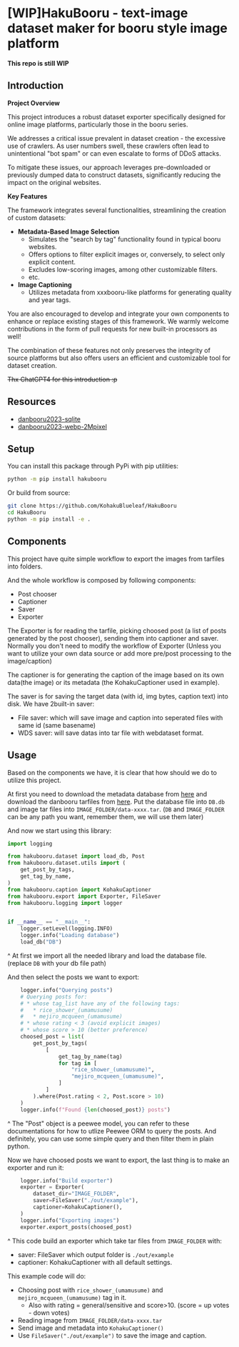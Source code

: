 # [WIP]HakuBooru - text-image dataset maker for booru style image platform

**This repo is still WIP**

## Introduction

**Project Overview**

This project introduces a robust dataset exporter specifically designed for online image platforms, particularly those in the booru series.

We addresses a critical issue prevalent in dataset creation - the excessive use of crawlers. As user numbers swell, these crawlers often lead to unintentional "bot spam" or can even escalate to forms of DDoS attacks.

To mitigate these issues, our approach leverages pre-downloaded or previously dumped data to construct datasets, significantly reducing the impact on the original websites.

**Key Features**

The framework integrates several functionalities, streamlining the creation of custom datasets:

* **Metadata-Based Image Selection**
  * Simulates the "search by tag" functionality found in typical booru websites.
  * Offers options to filter explicit images or, conversely, to select only explicit content.
  * Excludes low-scoring images, among other customizable filters.
  * etc.
* **Image Captioning**
  * Utilizes metadata from xxxbooru-like platforms for generating quality and year tags.

You are also encouraged to develop and integrate your own components to enhance or replace existing stages of this framework. We warmly welcome contributions in the form of pull requests for new built-in processors as well!

The combination of these features not only preserves the integrity of source platforms but also offers users an efficient and customizable tool for dataset creation.

~~Thx ChatGPT4 for this introduction :p~~

## Resources

* [danbooru2023-sqlite](https://huggingface.co/datasets/KBlueLeaf/danbooru2023-sqlite)
* [danbooru2023-webp-2Mpixel](https://huggingface.co/datasets/KBlueLeaf/danbooru2023-webp-2Mpixel)

## Setup

You can install this package through PyPi with pip utilities:

```bash
python -m pip install hakubooru
```

Or build from source:

```bash
git clone https://github.com/KohakuBlueleaf/HakuBooru
cd HakuBooru
python -m pip install -e .
```

## Components

This project have quite simple workflow to export the images from tarfiles into folders.

And the whole workflow is composed by following components:

* Post chooser
* Captioner
* Saver
* Exporter

The Exporter is for reading the tarfile, picking choosed post (a list of posts generated by the post chooser), sending them into captioner and saver. Normally you don't need to modify the workflow of Exporter (Unless you want to utilize your own data source or add more pre/post processing to the image/caption)

The captioner is for generating the caption of the image based on its own data(the image) or its metadata (the KohakuCaptioner used in example).

The saver is for saving the target data (with id, img bytes, caption text) into disk. We have 2built-in saver:

* File saver: which will save image and caption into seperated files with same id (same basename)
* WDS saver: will save datas into tar file with webdataset format.

## Usage

Based on the components we have, it is clear that how should we do to utilize this project.

At first you need to download the metadata database from [here](https://huggingface.co/datasets/KBlueLeaf/danbooru2023-sqlite/blob/main/danbooru2023.db) and download the danbooru tarfiles from [here](https://huggingface.co/datasets/KBlueLeaf/danbooru2023-webp-2Mpixel). Put the database file into `DB.db` and image tar files into `IMAGE_FOLDER/data-xxxx.tar`. (`DB` and `IMAGE_FOLDER` can be any path you want, remember them, we will use them later)

And now we start using this library:

```python
import logging

from hakubooru.dataset import load_db, Post
from hakubooru.dataset.utils import (
    get_post_by_tags,
    get_tag_by_name,
)
from hakubooru.caption import KohakuCaptioner
from hakubooru.export import Exporter, FileSaver
from hakubooru.logging import logger


if __name__ == "__main__":
    logger.setLevel(logging.INFO)
    logger.info("Loading database")
    load_db("DB")
```

^ At first we import all the needed library and load the database file. (replace `DB` with your db file path)

And then select the posts we want to export:

```python
    logger.info("Querying posts")
    # Querying posts for:
    # * whose tag_list have any of the following tags:
    #   * rice_shower_(umamusume)
    #   * mejiro_mcqueen_(umamusume)
    # * whose rating < 3 (avoid explicit images)
    # * whose score > 10 (better preference)
    choosed_post = list(
        get_post_by_tags(
            [
                get_tag_by_name(tag)
                for tag in [
                    "rice_shower_(umamusume)",
                    "mejiro_mcqueen_(umamusume)",
                ]
            ]
        ).where(Post.rating < 2, Post.score > 10)
    )
    logger.info(f"Found {len(choosed_post)} posts")
```

^ The "Post" object is a peewee model, you can refer to these documentations for how to utlize Peewee ORM to query the posts. And definitely, you can use some simple query and then filter them in plain python.

Now we have choosed posts we want to export, the last thing is to make an exporter and run it:

```python
    logger.info("Build exporter")
    exporter = Exporter(
        dataset_dir="IMAGE_FOLDER",
        saver=FileSaver("./out/example"),
        captioner=KohakuCaptioner(),
    )
    logger.info("Exporting images")
    exporter.export_posts(choosed_post)
```

^ This code build an exporter which take tar files from `IMAGE_FOLDER` with:

* saver: FileSaver which output folder is `./out/example`
* captioner: KohakuCaptioner with all default settings.

This example code will do:

* Choosing post with `rice_shower_(umamusume)` and `mejiro_mcqueen_(umamusume)` tag in it.
  * Also with rating = general/sensitive and score>10. (score = up votes - down votes)
* Reading image from `IMAGE_FOLDER/data-xxxx.tar`
* Send image and metadata into `KohakuCaptioner()`
* Use `FileSaver("./out/example")` to save the image and caption.
